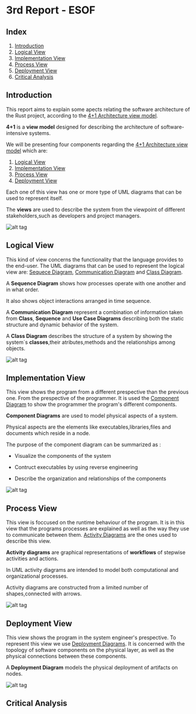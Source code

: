 # 3rd Report - ESOF

## Index

1. [Introduction](#introduction)
2. [Logical View](#logical-view)
3. [Implementation View](#implementation-view)
4. [Process View](#process-view)
5. [Deployment View](#deployment-view)
6. [Critical Analysis](#critical-analysis)

## Introduction

This report aims to explain some apects relating the software architecture of the Rust project, according to the [4+1 Architecture view model].

**4+1** is a **view model** designed for describing the architecture of software-intensive systems.

We will be presenting four components regarding the [4+1 Architecture view model] which are:

1. [Logical View](#logical-view)
2. [Implementation View](#implementation-view)
3. [Process View](#process-view)
4. [Deployment View](#deployment-view)

Each one of this view has one or more type of UML diagrams that can be used to represent itself.

The **views** are used to describe the system from the viewpoint of different stakeholders,such as developers and project managers.

![alt tag](https://raw.githubusercontent.com/martapips/rust/master/ESOF-docs/res/4plus1.gif)

[4+1 Architecture view model]:https://en.wikipedia.org/wiki/4%2B1_architectural_view_model

## Logical View

This kind of view concerns the functionality that the language provides to the end-user. The UML diagrams that can be used to represent the logical view are: [Sequece Diagram], [Communication Diagram] and [Class Diagram].

A **Sequence Diagram** shows how processes operate with one another and in what order.

It also shows object interactions arranged in time sequence.

A **Communication Diagram** represent a combination of information taken from **Class**, **Sequence** and                **Use Case Diagrams** describing both the static structure and dynamic behavior of the system.

A **Class Diagram** describes the structure of a system by showing the system´s **classes**,their atributes,methods and the relationships among objects.


[Sequece Diagram]:https://en.wikipedia.org/wiki/Sequence_diagram
[Communication Diagram]:https://en.wikipedia.org/wiki/Communication_diagram
[Class Diagram]:https://en.wikipedia.org/wiki/Class_diagram

![alt tag](https://github.com/martapips/rust/blob/master/ESOF-docs/res/packageDiagram.jpg?raw=true)

## Implementation View

This view shows the program from a different prespective than the previous one. From the prespective of the programmer. It is used the [Component Diagram] to show the programmer the program's different components.

**Component Diagrams** are used to model physical aspects of a system.

Physical aspects are the elements like executables,libraries,files and documents which reside in a node.

The purpose of the component diagram can be summarized as :

* Visualize the components of the system

* Contruct executables by using reverse engineering

* Describe the organization and relationships of the components

[Component Diagram]:http://www.tutorialspoint.com/uml/uml_component_diagram.htm

![alt tag](https://github.com/martapips/rust/blob/master/ESOF-docs/res/componentDiagram.jpg?raw=true)

## Process View

This view is foccused on the runtime behaviour of the program. It is in this view that the programs processes are explained as well as the way they use to communicate between them. [Activity Diagrams] are the ones used to describe this view.

**Activity diagrams** are graphical representations of **workflows** of stepwise activities and actions.

In UML activity diagrams are intended to model both computational and organizational processes.

Activity diagrams are constructed from a limited number of shapes,connected with arrows.

![alt tag](https://github.com/martapips/rust/blob/master/ESOF-docs/res/activity.jpg?raw=true)

[Activity Diagrams]:https://en.wikipedia.org/wiki/Activity_diagram

## Deployment View

This view shows the program in the system engineer's prespective.  To represent this view we use [Deployment Diagrams].
It is concerned with the topology of software components on the physical layer, as well as the physical connections between these components.

A **Deployment Diagram** models the physical deployment of artifacts on nodes.

![alt tag](https://github.com/martapips/rust/blob/master/ESOF-docs/res/deploy.jpg?raw=true)

[Deployment Diagrams]:https://en.wikipedia.org/wiki/Deployment_diagram

## Critical Analysis
